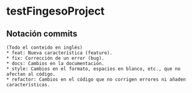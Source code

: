 # testFingesoProject

## Notación commits
	(Todo el conteido en inglés)
    * feat: Nueva característica (feature).
    * fix: Corrección de un error (bug).
    * docs: Cambios en la documentación.
    * style: Cambios en el formato, espacios en blanco, etc., que no afectan al código.
    * refactor: Cambios en el código que no corrigen errores ni añaden características.
